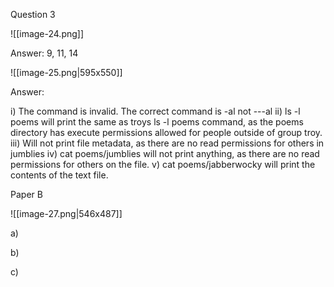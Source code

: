 Question 3

![[image-24.png]]

Answer: 9, 11, 14

![[image-25.png|595x550]]

Answer: 

i) The command is invalid. The correct command is -al not ---al 
ii) ls -l poems will print the same as troys ls -l poems command, as the poems directory has execute permissions allowed for people outside of group troy. 
iii) Will not print file metadata, as there are no read permissions for others in jumblies
iv) cat poems/jumblies will not print anything, as there are no read permissions for others on the file. 
v) cat poems/jabberwocky will print the contents of the text file. 

Paper B

![[image-27.png|546x487]]

a) 

b)

c)